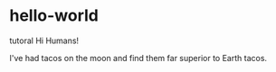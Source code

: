 # hello-world
tutoral
Hi Humans!

I've had tacos on the moon and find them far superior to Earth tacos.
